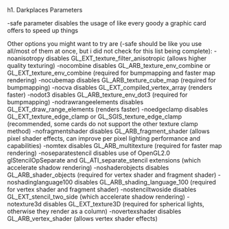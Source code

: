 h1. Darkplaces Parameters

-safe parameter disables the usage of like every goody a graphic card offers to speed up things 

Other options you might want to try are (-safe should be like you use all/most of them at once, but i did not check for this list being complete): 
-noanisotropy disables GL_EXT_texture_filter_anisotropic (allows higher quality texturing) 
-nocombine disables GL_ARB_texture_env_combine or GL_EXT_texture_env_combine (required for bumpmapping and faster map rendering) 
-nocubemap disables GL_ARB_texture_cube_map (required for bumpmapping) 
-nocva disables GL_EXT_compiled_vertex_array (renders faster) 
-nodot3 disables GL_ARB_texture_env_dot3 (required for bumpmapping) 
-nodrawrangeelements disables GL_EXT_draw_range_elements (renders faster) 
-noedgeclamp disables GL_EXT_texture_edge_clamp or GL_SGIS_texture_edge_clamp (recommended, some cards do not support the other texture clamp method) 
-nofragmentshader disables GL_ARB_fragment_shader (allows pixel shader effects, can improve per pixel lighting performance and capabilities) 
-nomtex disables GL_ARB_multitexture (required for faster map rendering) 
-noseparatestencil disables use of OpenGL2.0 glStencilOpSeparate and GL_ATI_separate_stencil extensions (which accelerate shadow rendering) 
-noshaderobjects disables GL_ARB_shader_objects (required for vertex shader and fragment shader) 
-noshadinglanguage100 disables GL_ARB_shading_language_100 (required for vertex shader and fragment shader) 
-nostenciltwoside disables GL_EXT_stencil_two_side (which accelerate shadow rendering) 
-notexture3d disables GL_EXT_texture3D (required for spherical lights, otherwise they render as a column) 
-novertexshader disables GL_ARB_vertex_shader (allows vertex shader effects)
